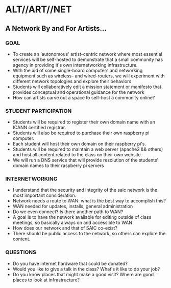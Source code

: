 # ALT//ART//NET

## A Network By and For Artists...

### GOAL

* To create an 'autonomous' artist-centric network where most essential services will be self-hosted to demonstrate that a small community has agency in providing it's own internetworking infrastructure.
* With the aid of some single-board computers and networking equipment such as wireless- and wired-routers, we will experiment with different network topologies and explore their behaviors
* Students will collaboratively edit a mission statement or manifesto that provides conceptual and operational guidance for the network
* How can artists carve out a space to self-host a community online?

### STUDENT PARTICIPATION

* Students will be required to register their own domain name with an ICANN certified registrar.
* Students will also be required to purchase their own raspberry pi computer.
* Each student will host their own domain on their raspberry pi's.
* Students will be required to maintain a web server (apache2 && others) and host all content related to the class on their own website.
* We will run a DNS service that will provide resolution of the students' domain names to their raspberry pi servers

### INTERNETWORKING

* I understand that the security and integrity of the saic network is the most important consideration.
* Network needs a route to WAN: what is the best way to accomplish this?
* WAN needed for updates, installs, general administration
* Do we even connect? Is there another path to WAN?
* A goal is to have the network available for editing outside of class meetings, so basically always on and accessible to WAN
* How does our network and that of SAIC co-exist?
* There should be public access to the network, so others can explore the content.

### QUESTIONS

* Do you have internet hardware that could be donated?
* Would you like to give a talk in the class? What's it like to do your job?
* Do you know places that might make a good visit? Where are good places to look at infrastructure?
